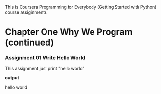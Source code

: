 This is Coursera Programming for Everybody (Getting Started with Python) course assiginments

<h1>Chapter One Why We Program (continued)</h1>

<h3>Assignment 01 Write Hello World</h3>

This assignment just print "hello world"

<b>output</b>

hello world
